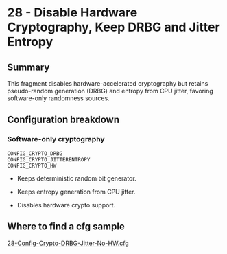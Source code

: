 # 28 - Disable Hardware Cryptography, Keep DRBG and Jitter Entropy

## Summary

This fragment disables hardware-accelerated cryptography but retains pseudo-random generation (DRBG) and entropy from CPU jitter, favoring software-only randomness sources.

## Configuration breakdown

### Software-only cryptography

```none
CONFIG_CRYPTO_DRBG
CONFIG_CRYPTO_JITTERENTROPY
CONFIG_CRYPTO_HW
```

* Keeps deterministic random bit generator.

* Keeps entropy generation from CPU jitter.

* Disables hardware crypto support.

## Where to find a cfg sample

[28-Config-Crypto-DRBG-Jitter-No-HW.cfg](../../beagle-board/6.6.32/packaging/28-Config-Crypto-DRBG-Jitter-No-HW.cfg)
